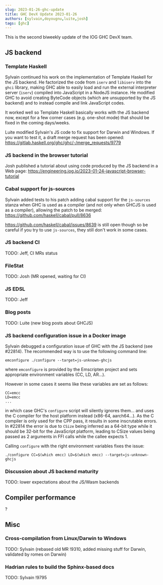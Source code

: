 ```yaml
---
slug: 2023-01-26-ghc-update
title: GHC DevX Update 2023-01-26
authors: [sylvain,doyougnu,luite,josh]
tags: [ghc]
---
```


This is the second biweekly update of the IOG GHC DevX team.

## JS backend

### Template Haskell

Sylvain continued his work on the implementation of Template Haskell for the JS
backend.
He factorized the code from `iserv` and `libiserv` into the `ghci` library,
making GHC able to easily load and run the external interpreter server (`iserv`)
compiled into JavaScript in a NodeJS instance.
He modified GHC to avoid creating ByteCode objects (which are unsupported by the
JS backend) and to instead compile and link JavaScript codes.

It worked well so Template Haskell basically works with the JS backend now,
except for a few corner cases (e.g. one-shot mode) that should be fixed in the
coming days/weeks.

Luite modified Sylvain's JS code to fix support for Darwin and Windows. If you
want to test it, a draft merge request has been opened:
https://gitlab.haskell.org/ghc/ghc/-/merge_requests/9779

### JS backend in the browser tutorial

Josh published a tutorial about using code produced by the JS backend in a Web
page:
https://engineering.iog.io/2023-01-24-javascript-browser-tutorial


### Cabal support for js-sources

Sylvain added tests to his patch adding cabal support for the `js-sources`
stanza when GHC is used as a compiler (and not only when GHCJS is used as a
compiler), allowing the patch to be merged:
https://github.com/haskell/cabal/pull/8636

https://github.com/haskell/cabal/issues/8639 is still open though so be careful
if you try to use `js-sources`, they still don't work in some cases.


### JS backend CI

TODO: Jeff, CI MRs status

### FileStat

TODO: Josh (MR opened, waiting for CI)

### JS EDSL

TODO: Jeff


### Blog posts

TODO: Luite (new blog posts about GHCJS)


### JS backend configuration issue in a Docker image

Sylvain debugged a configuration issue of GHC with the JS backend (see #22814).
The recommended way is to use the following command line:

```
emconfigure ./configure --target=js-unknown-ghcjs
```

where `emconfigure` is provided by the Emscripten project and sets appropriate
environment variables (CC, LD, AR...).

However in some cases it seems like these variables are set as follows:

```
CC=emcc
LD=emcc
...
```

in which case GHC's `configure` script will silently ignores them... and uses the
C compiler for the host platform instead (x86-64, aarch64...). As the C compiler
is only used for the CPP pass, it results in some inscrutable errors. In #22814
the error is due to `CSize` being inferred as a 64-bit type while it should be
32-bit for the JavaScript platform, leading to CSize values being passed as 2
arguments in FFI calls while the callee expects 1.

Calling `configure` with the right environment variables fixes the issue:

```
./configure CC=$(which emcc) LD=$(which emcc) --target=js-unknown-ghcjs
```


### Discussion about JS backend maturity

TODO: lower expectations about the JS/Wasm backends




## Compiler performance

?


## Misc

### Cross-compilation from Linux/Darwin to Windows

TODO: Sylvain (rebased old MR !9310, added missing stuff for Darwin, validated by romes on Darwin)

### Hadrian rules to build the Sphinx-based docs

TODO: Sylvain !9795
